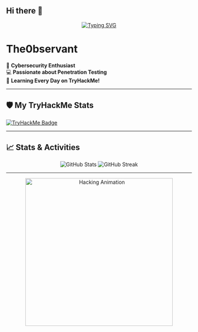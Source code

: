 ## Hi there 👋
<p align="center">
  <a href="https://github.com/iman-coder">
    <img src="https://readme-typing-svg.herokuapp.com?font=Fira+Code&size=24&duration=2000&pause=1000&color=00FF00&center=true&vCenter=true&width=500&lines=Welcome+to+My+Profile!;iman-coder;Cybersecurity+%7C+PenTesting+%7C+Linux+Lover" alt="Typing SVG">
  </a>
</p>

# The0bservant

🔐 **Cybersecurity Enthusiast**  
💻 **Passionate about Penetration Testing**  
📖 **Learning Every Day on TryHackMe!**

---

## 🛡️ My TryHackMe Stats
[![TryHackMe Badge](https://tryhackme-badges.s3.amazonaws.com/{7Xb10}.png)](https://tryhackme.com/p/{7Xb10})

---

## 📈 Stats & Activities
<p align="center">
  <img src="https://github-readme-stats.vercel.app/api?username=iman-coder&show_icons=true&theme=radical" alt="GitHub Stats"/>
  <img src="https://github-readme-streak-stats.herokuapp.com/?user=iman-coder&theme=radical" alt="GitHub Streak"/>
</p>

---

<p align="center">
  <img src="https://media.giphy.com/media/3o7aD2saalBwwftBIY/giphy.gif" alt="Hacking Animation" width="400"/>
</p>


<!--
**iman-coder/iman-coder** is a ✨ _special_ ✨ repository because its `README.md` (this file) appears on your GitHub profile.

Here are some ideas to get you started:

- 🔭 I’m currently working on ...
- 🌱 I’m currently learning ...
- 👯 I’m looking to collaborate on ...
- 🤔 I’m looking for help with ...
- 💬 Ask me about ...
- 📫 How to reach me: ...
- 😄 Pronouns: ...
- ⚡ Fun fact: ...
-->
